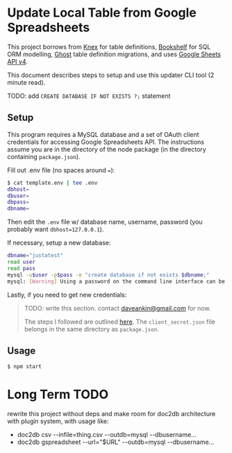 # Update Local Table from Google Spreadsheets

This project borrows from [Knex](knexjs.org) for table definitions, [Bookshelf](bookshelfjs.org) for SQL ORM modelling, [Ghost](https://ghost.org/) table definition migrations, and uses [Google Sheets API v4](https://developers.google.com/sheets/api/).

This document describes steps to setup and use this updater CLI tool (2 minute read).

TODO: add `CREATE DATABASE IF NOT EXISTS ?;` statement

## Setup

This program requires a MySQL database and a set of OAuth client credentials for accessing Google Spreadsheets API. The instructions assume you are in the directory of the node package (in the directory containing `package.json`).

Fill out .env file (no spaces around `=`):

```bash
$ cat template.env | tee .env
dbhost=
dbuser=
dbpass=
dbname=
```

Then edit the `.env` file w/ database name, username, password (you probably want `dbhost=127.0.0.1`).

If necessary, setup a new database:

```bash
dbname="justatest"
read user
read pass
mysql -u$user -p$pass -e "create database if not exists $dbname;"
mysql: [Warning] Using a password on the command line interface can be insecure.
```

Lastly, if you need to get new credentials:

> TODO: write this section. contact daveankin@gmail.com for now.
> 
> The steps I followed are outlined [here](https://developers.google.com/sheets/api/quickstart/nodejs). The `client_secret.json` file belongs in the same directory as `package.json`.

## Usage

```bash
$ npm start
```

# Long Term TODO

rewrite this project without deps and make room for doc2db architecture with plugin system, with usage like:

* doc2db csv --infile=thing.csv --outdb=mysql --dbusername...
* doc2db gspreadsheet --url="$URL" --outdb=mysql --dbusername...
